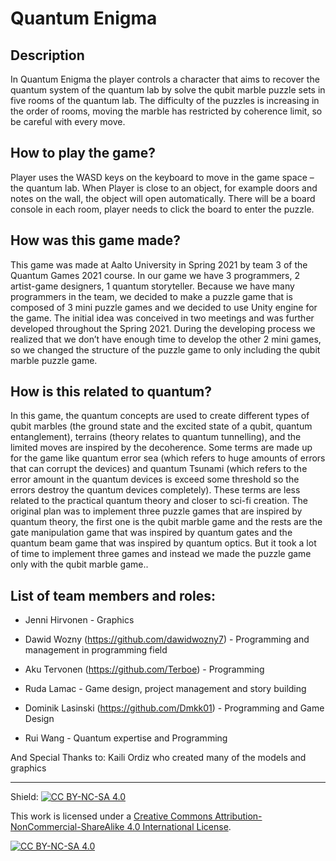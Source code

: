 # Quantum Enigma

## Description

In Quantum Enigma the player controls a character that aims to recover the quantum system of the quantum lab by solve the qubit marble puzzle sets in five rooms of the quantum lab. The difficulty of the puzzles is increasing in the order of rooms, moving the marble has restricted by coherence limit, so be careful with every move.

## How to play the game?

Player uses the WASD keys on the keyboard to move in the game space – the quantum lab. When Player is close to an object, for example doors and notes on the wall, the object will open automatically. There will be a board console in each room, player needs to click the board to enter the puzzle.

## How was this game made?

This game was made at Aalto University in Spring 2021 by team 3 of the Quantum Games 2021 course. In our game we have 3 programmers, 2 artist-game designers, 1 quantum storyteller. Because we have many programmers in the team, we decided to make a puzzle game that is composed of 3 mini puzzle games and we decided to use Unity engine for the game. The initial idea was conceived in two meetings and was further developed throughout the Spring 2021. During the developing process we realized that we don’t have enough time to develop the other 2 mini games, so we changed the structure of the puzzle game to only including the qubit marble puzzle game.

## How is this related to quantum?

In this game, the quantum concepts are used to create different types of qubit marbles (the ground state and the excited state of a qubit, quantum entanglement), terrains (theory relates to quantum tunnelling), and the limited moves are inspired by the decoherence. Some terms are made up for the game like quantum error sea (which refers to huge amounts of errors that can corrupt the devices) and quantum Tsunami (which refers to the error amount in the quantum devices is exceed some threshold so the errors destroy the quantum devices completely). These terms are less related to the practical quantum theory and closer to sci-fi creation.
The original plan was to implement three puzzle games that are inspired by quantum theory, the first one is the qubit marble game and the rests are the gate manipulation game that was inspired by quantum gates and the quantum beam game that was inspired by quantum optics. But it took a lot of time to implement three games and instead we made the puzzle game only with the qubit marble game..


## List of team members and roles:

- Jenni Hirvonen - Graphics

- Dawid Wozny (https://github.com/dawidwozny7) - Programming and management in programming field

- Aku Tervonen (https://github.com/Terboe) - Programming 

- Ruda Lamac - Game design, project management and story building

- Dominik Lasinski (https://github.com/Dmkk01) - Programming and Game Design

- Rui Wang - Quantum expertise and Programming

And Special Thanks to: Kaili Ordiz who created many of the models and graphics

* * *

Shield: [![CC BY-NC-SA 4.0][cc-by-nc-sa-shield]][cc-by-nc-sa]

This work is licensed under a
[Creative Commons Attribution-NonCommercial-ShareAlike 4.0 International License][cc-by-nc-sa].

[![CC BY-NC-SA 4.0][cc-by-nc-sa-image]][cc-by-nc-sa]

[cc-by-nc-sa]: http://creativecommons.org/licenses/by-nc-sa/4.0/
[cc-by-nc-sa-image]: https://licensebuttons.net/l/by-nc-sa/4.0/88x31.png
[cc-by-nc-sa-shield]: https://img.shields.io/badge/License-CC%20BY--NC--SA%204.0-lightgrey.svg
	
